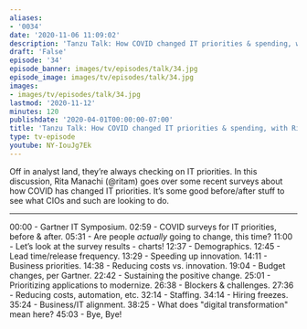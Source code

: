 ```yaml
---
aliases:
- '0034'
date: '2020-11-06 11:09:02'
description: 'Tanzu Talk: How COVID changed IT priorities & spending, with Rita Manachi'
draft: 'False'
episode: '34'
episode_banner: images/tv/episodes/talk/34.jpg
episode_image: images/tv/episodes/talk/34.jpg
images:
- images/tv/episodes/talk/34.jpg
lastmod: '2020-11-12'
minutes: 120
publishdate: '2020-04-01T00:00:00-07:00'
title: 'Tanzu Talk: How COVID changed IT priorities & spending, with Rita Manachi'
type: tv-episode
youtube: NY-IouJg7Ek
---
```


Off in analyst land, they’re always checking on IT priorities. In this discussion, Rita Manachi (@ritam) goes over some recent surveys about how COVID has changed IT priorities. It’s some good before/after stuff to see what CIOs and such are looking to do.

----

00:00 -  Gartner IT Symposium.
02:59 - COVID surveys for IT priorities, before & after.
05:31 - Are people _actually_ going to change, this time?
11:00 - Let’s look at the survey results - charts!
12:37 - Demographics.
12:45 - Lead time/release frequency.
13:29 - Speeding up innovation.
14:11 - Business priorities.
14:38 - Reducing costs vs. innovation.
19:04 - Budget changes, per Gartner.
22:42 -  Sustaining the positive change.
25:01 - Prioritizing applications to modernize.
26:38 - Blockers & challenges.
27:36 - Reducing costs, automation, etc.
32:14 - Staffing.
34:14 - Hiring freezes.
35:24 - Business/IT alignment.
38:25 - What does "digital transformation" mean here?
45:03 - Bye, Bye!